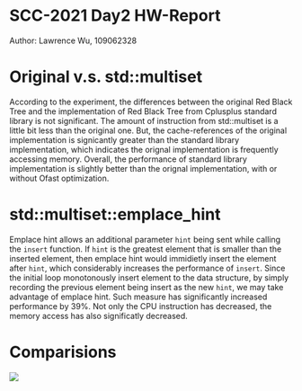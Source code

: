 # SCC-2021 Day2 HW-Report
Author: Lawrence Wu, 109062328

# Original v.s. std::multiset
According to the experiment, the differences between the original Red Black Tree and the implementation of Red Black Tree from Cplusplus standard library is not significant. The amount of instruction from std::multiset is a little bit less than the original one. But, the cache-references of the original implementation is signicantly greater than the standard library implementation, which indicates the orignal implementation is frequently accessing memory. Overall, the performance of standard library implementation is slightly better than the orignal implementation, with or without Ofast optimization.

# std::multiset::emplace\_hint
Emplace hint allows an additional parameter `hint` being sent while calling the `insert` function. If `hint` is the greatest element that is smaller than the inserted element, then emplace hint would immidietly insert the element after `hint`, which considerably increases the performance of `insert`. Since the initial loop monotonously insert element to the data structure, by simply recording the previous element being insert as the new `hint`, we may take advantage of emplace hint. Such measure has significantly increased performance by 39%. Not only the CPU instruction has decreased, the memory access has also significatly decreased.

# Comparisions
![](https://i.imgur.com/iCKkh3i.jpg)


